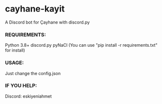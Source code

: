 # cayhane-kayit
A Discord bot for Çayhane with discord.py

### REQUIREMENTS:
Python 3.8+
discord.py
pyNaCl
(You can use "pip install -r requirements.txt" for install)

### USAGE:
Just change the config.json

### IF YOU HELP:
Discord: eskiyeniahmet
